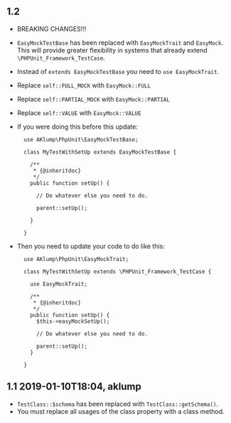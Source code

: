 ## 1.2

* BREAKING CHANGES!!!
* `EasyMockTestBase` has been replaced with `EasyMockTrait` and `EasyMock`.  This will provide greater flexibility in systems that already extend `\PHPUnit_Framework_TestCase`.
* Instead of `extends EasyMockTestBase` you need to `use EasyMockTrait`.
* Replace `self::FULL_MOCK` with `EasyMock::FULL`
* Replace `self::PARTIAL_MOCK` with `EasyMock::PARTIAL`
* Replace `self::VALUE` with `EasyMock::VALUE`
* If you were doing this before this update:

        use AKlump\PhpUnit\EasyMockTestBase;
        
        class MyTestWithSetUp extends EasyMockTestBase {
        
          /**
           * {@inheritdoc}
           */
          public function setUp() {
            
            // Do whatever else you need to do.
            
            parent::setUp();
        
          }
        
        }

* Then you need to update your code to do like this:
        
        use AKlump\PhpUnit\EasyMockTrait;
        
        class MyTestWithSetUp extends \PHPUnit_Framework_TestCase {
        
          use EasyMockTrait;
        
          /**
           * {@inheritdoc}
           */
          public function setUp() {
            $this->easyMockSetUp();
        
            // Do whatever else you need to do.
        
            parent::setUp();
          }
        
        }

## 1.1 2019-01-10T18:04, aklump

* `TestClass::$schema` has been replaced with `TestClass::getSchema()`.
* You must replace all usages of the class property with a class method.

